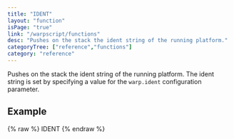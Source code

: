 ```yaml
---
title: "IDENT"
layout: "function"
isPage: "true"
link: "/warpscript/functions"
desc: "Pushes on the stack the ident string of the running platform."
categoryTree: ["reference","functions"]
category: "reference"
---
```

 
Pushes on the stack the ident string of the running platform. The ident string is set by specifying a value for the `warp.ident` configuration parameter.

## Example ##

{% raw %}
<warp10-warpscript-widget backend="{{backend}}"  exec-endpoint="{{execEndpoint}}">IDENT</warp10-warpscript-widget>
{% endraw %}    
